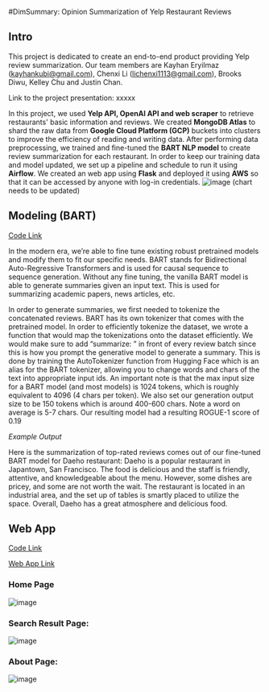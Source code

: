 #DimSummary: Opinion Summarization of Yelp Restaurant Reviews
## Intro
This project is dedicated to create an end-to-end product providing Yelp review summarization. Our team members are Kayhan Eryilmaz (kayhankubi@gmail.com), Chenxi Li (lichenxi1113@gmail.com), Brooks Diwu, Kelley Chu and Justin Chan.

Link to the project presentation: xxxxx

In this project, we used **Yelp API, OpenAI API and web scraper** to retrieve restaurants' basic information and reviews. We created **MongoDB Atlas** to shard the raw data from **Google Cloud Platform (GCP)** buckets into clusters to improve the efficiency of reading and writing data. After performing data preprocessing, we trained and fine-tuned the **BART NLP model** to create review summarization for each restaurant. In order to keep our training data and model updated, we set up a pipeline and schedule to run it using **Airflow**. We created an web app using **Flask** and deployed it using **AWS** so that it can be accessed by anyone with log-in credentials.
![image](https://user-images.githubusercontent.com/82719564/233866687-2d09314c-7ad6-4d11-97ba-43a9d8048241.png)
(chart needs to be updated)

## Modeling (BART)
[Code Link](https://github.com/kayhanliao/restaurant-review-generation/tree/main/bart_experiments)

In the modern era, we’re able to fine tune existing robust pretrained models and modify them to fit our specific needs. BART stands for Bidirectional Auto-Regressive Transformers and is used for causal sequence to sequence generation. Without any fine tuning, the vanilla BART model is able to generate summaries given an input text. This is used for summarizing academic papers, news articles, etc.

In order to generate summaries, we first needed to tokenize the concatenated reviews. BART has its own tokenizer that comes with the pretrained model. In order to efficiently tokenize the dataset, we wrote a function that would map the tokenizations onto the dataset efficiently. We would make sure to add “summarize: ” in front of every review batch since this is how you prompt the generative model to generate a summary. This is done by training the AutoTokenizer function from Hugging Face which is an alias for the BART tokenizer, allowing you to change words and chars of the text into appropriate input ids. An important note is that the max input size for a BART model (and most models) is 1024 tokens, which is roughly equivalent to 4096 (4 chars per token). We also set our generation output size to be 150 tokens which is around 400-600 chars. Note a word on average is 5-7 chars.  Our resulting model had a resulting ROGUE-1 score of 0.19

*Example Output*

Here is the summarization of top-rated reviews comes out of our fine-tuned BART model for Daeho restaurant:
Daeho is a popular restaurant in Japantown, San Francisco. The food is delicious and the staff is friendly, attentive, and knowledgeable about the menu. However, some dishes are pricey, and some are not worth the wait. The restaurant is located in an industrial area, and the set up of tables is smartly placed to utilize the space. Overall, Daeho has a great atmosphere and delicious food.

## Web App
[Code Link](https://github.com/kayhanliao/restaurant-review-generation/tree/main/webapp/app.py)

[Web App Link](http://yelpgpt.us-east-1.elasticbeanstalk.com/)

### Home Page

![image](https://user-images.githubusercontent.com/82719564/233867583-73e252d8-5813-49cc-831c-6a7aaa0f7553.png)

### Search Result Page:

![image](https://user-images.githubusercontent.com/82719564/233867610-362a39f8-b193-4a64-a6e9-15a03c24c03c.png)

### About Page:

![image](https://user-images.githubusercontent.com/82719564/233867624-2327704a-d218-450d-a2e7-c5b0a46ea076.png)
